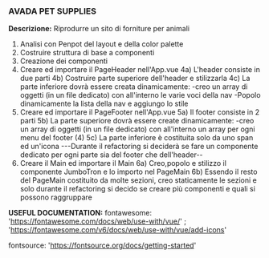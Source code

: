 ### AVADA PET SUPPLIES
**Descrizione:**
Riprodurre un sito di forniture per animali
1) Analisi con Penpot del layout e della color palette
2) Costruire struttura di base a componenti
3) Creazione dei componenti
4) Creare ed importare il PageHeader nell'App.vue
   4a) L'header consiste in due parti
   4b) Costruire parte superiore dell'header e stilizzarla
   4c) La parte inferiore dovrà essere creata dinamicamente:
        -creo un array di oggetti (in un file dedicato) con all'interno le varie voci della nav
        -Popolo dinamicamente la lista della nav e aggiungo lo stile
5) Creare ed importare il PageFooter nell'App.vue
   5a) Il footer consiste in 2 parti
   5b) La parte superiore dovrà essere create dinamicamente:
        -creo un array di oggetti (in un file dedicato) con all'interno un array per ogni menu del footer (4)
   5c) La parte inferiore è costituita solo da uno span ed un'icona
---Durante il refactoring si deciderà se fare un componente dedicato per ogni parte sia del footer che dell'header--
6) Creare il Main ed importare il Main
   6a) Creo,popolo e stilizzo il componente JumboTron e lo importo nel PageMain
   6b) Essendo il resto del PageMain costituito da molte sezioni, creo staticamente le sezioni e solo durante il refactoring si decido se creare più componenti e quali si possono raggruppare

**USEFUL DOCUMENTATION:** 
fontawesome: 'https://fontawesome.com/docs/web/use-with/vue/' ; 
             'https://fontawesome.com/v6/docs/web/use-with/vue/add-icons'

fontsource: 'https://fontsource.org/docs/getting-started'
